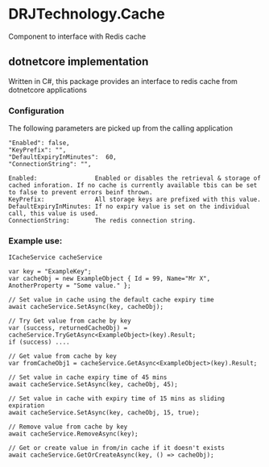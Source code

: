# DRJTechnology.Cache
Component to interface with Redis cache

## dotnetcore implementation
Written in C#, this package provides an interface to redis cache from dotnetcore applications


### Configuration
The following parameters are picked up from the calling application
 
    "Enabled": false,  
    "KeyPrefix": "",  
    "DefaultExpiryInMinutes":  60,
    "ConnectionString": "",

    Enabled:                Enabled or disables the retrieval & storage of cached inforation. If no cache is currently available tbis can be set to false to prevent errors beinf thrown.
    KeyPrefix:              All storage keys are prefixed with this value.
    DefaultExpiryInMinutes: If no expiry value is set on the individual call, this value is used.
    ConnectionString:       The redis connection string.

### Example use:  

    ICacheService cacheService  
    
    var key = "ExampleKey";
    var cacheObj = new ExampleObject { Id = 99, Name="Mr X", AnotherProperty = "Some value." };

    // Set value in cache using the default cache expiry time
    await cacheService.SetAsync(key, cacheObj);

    // Try Get value from cache by key
    var (success, returnedCacheObj) = cacheService.TryGetAsync<ExampleObject>(key).Result;
    if (success) ....

    // Get value from cache by key
    var fromCacheObj1 = cacheService.GetAsync<ExampleObject>(key).Result;

    // Set value in cache expiry time of 45 mins
    await cacheService.SetAsync(key, cacheObj, 45);

    // Set value in cache with expiry time of 15 mins as sliding expiration
    await cacheService.SetAsync(key, cacheObj, 15, true);

    // Remove value from cache by key
    await cacheService.RemoveAsync(key);

    // Get or create value in from/in cache if it doesn't exists
    await cacheService.GetOrCreateAsync(key, () => cacheObj);

